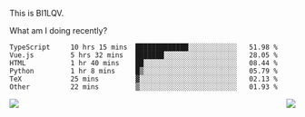 This is BI1LQV.

What am I doing recently?

<!--START_SECTION:waka-->

```text
TypeScript     10 hrs 15 mins  █████████████░░░░░░░░░░░░   51.98 %
Vue.js         5 hrs 32 mins   ███████░░░░░░░░░░░░░░░░░░   28.05 %
HTML           1 hr 40 mins    ██░░░░░░░░░░░░░░░░░░░░░░░   08.44 %
Python         1 hr 8 mins     █▒░░░░░░░░░░░░░░░░░░░░░░░   05.79 %
TeX            25 mins         ▓░░░░░░░░░░░░░░░░░░░░░░░░   02.13 %
Other          22 mins         ▒░░░░░░░░░░░░░░░░░░░░░░░░   01.93 %
```

<!--END_SECTION:waka-->
<img align="right" src="https://github-readme-stats.vercel.app/api?username=bi1lqv&show_icons=true&count_private=true">

<img src="https://metrics.lecoq.io/bi1lqv?template=classic&base.activity=0&base.community=0&base.repositories=0&base.metadata=0&isocalendar=1&base=header%2C%20activity%2C%20community%2C%20repositories%2C%20metadata&base.indepth=false&base.hireable=false&isocalendar=false&isocalendar.duration=full-year&config.timezone=Asia%2FShanghai">
